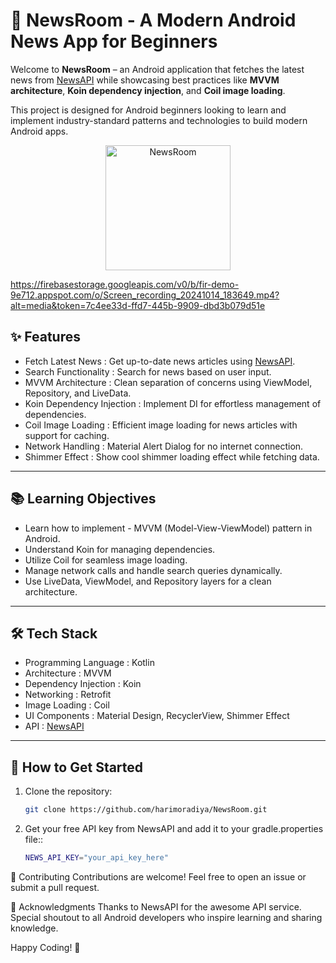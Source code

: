 # 📱 NewsRoom - A Modern Android News App for Beginners

Welcome to **NewsRoom** – an Android application that fetches the latest news from [NewsAPI](https://newsapi.org/) while showcasing best practices like **MVVM architecture**, **Koin dependency injection**, and **Coil image loading**.

This project is designed for Android beginners looking to learn and implement industry-standard patterns and technologies to build modern Android apps. 

<p align="center">
  <img src="https://firebasestorage.googleapis.com/v0/b/fir-demo-9e712.appspot.com/o/Screenshot_20241014_183546.png?alt=media&token=3d86e23b-eb0b-44c8-bd5d-9c405cdae64d" alt="NewsRoom" width="200">
</p>

https://firebasestorage.googleapis.com/v0/b/fir-demo-9e712.appspot.com/o/Screen_recording_20241014_183649.mp4?alt=media&token=7c4ee33d-ffd7-445b-9909-dbd3b079d51e

## ✨ Features

- Fetch Latest News : Get up-to-date news articles using [NewsAPI](https://newsapi.org/).
- Search Functionality : Search for news based on user input.
- MVVM Architecture : Clean separation of concerns using ViewModel, Repository, and LiveData.
- Koin Dependency Injection : Implement DI for effortless management of dependencies.
- Coil Image Loading : Efficient image loading for news articles with support for caching.
- Network Handling : Material Alert Dialog for no internet connection.
- Shimmer Effect : Show cool shimmer loading effect while fetching data.

---

## 📚 Learning Objectives

- Learn how to implement - MVVM (Model-View-ViewModel)  pattern in Android.
- Understand Koin for managing dependencies.
- Utilize Coil for seamless image loading.
- Manage network calls and handle search queries dynamically.
- Use LiveData, ViewModel, and Repository layers for a clean architecture.
  
---

## 🛠 Tech Stack

- Programming Language : Kotlin
- Architecture : MVVM
- Dependency Injection : Koin
- Networking : Retrofit
- Image Loading : Coil
- UI Components : Material Design, RecyclerView, Shimmer Effect
- API : [NewsAPI](https://newsapi.org/)

---

## 🚀 How to Get Started

1. Clone the repository:
   ```bash
   git clone https://github.com/harimoradiya/NewsRoom.git


2. Get your free API key from NewsAPI and add it to your gradle.properties file::
   ```bash
   NEWS_API_KEY="your_api_key_here"

🌟 Contributing
Contributions are welcome! Feel free to open an issue or submit a pull request.

🙌 Acknowledgments
Thanks to NewsAPI for the awesome API service.
Special shoutout to all Android developers who inspire learning and sharing knowledge.

Happy Coding! 🚀



